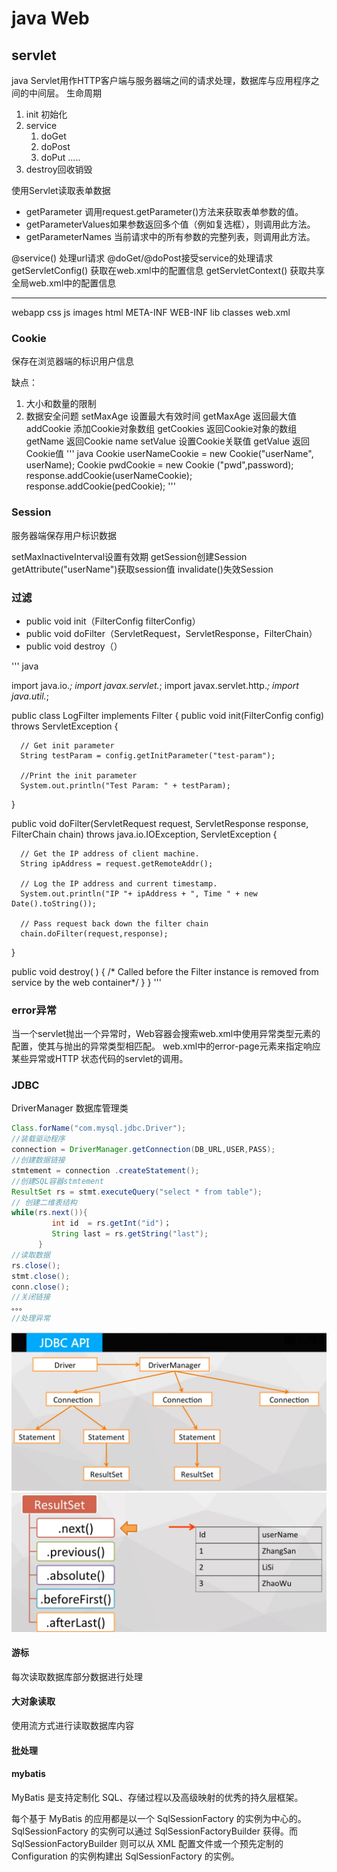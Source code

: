 # java Web

## servlet
java Servlet用作HTTP客户端与服务器端之间的请求处理，数据库与应用程序之间的中间层。
生命周期
1. init 初始化
2. service
	1. doGet
	2. doPost
	3. doPut
	.....
3. destroy回收销毁

使用Servlet读取表单数据
- getParameter 调用request.getParameter()方法来获取表单参数的值。
- getParameterValues如果参数返回多个值（例如复选框），则调用此方法。
- getParameterNames  当前请求中的所有参数的完整列表，则调用此方法。

@service() 处理url请求
@doGet/@doPost接受service的处理请求
getServletConfig() 获取在web.xml中的配置信息
getServletContext() 获取共享全局web.xml中的配置信息




-----
webapp
	css
	js
	images
	html
	META-INF
	WEB-INF
		lib
		classes
		web.xml


### Cookie
保存在浏览器端的标识用户信息

缺点：
1. 大小和数量的限制
2. 数据安全问题
setMaxAge 设置最大有效时间
getMaxAge 返回最大值
addCookie 添加Cookie对象数组
getCookies 返回Cookie对象的数组
getName 返回Cookie name
setValue 设置Cookie关联值
getValue 返回Cookie值
''' java
Cookie userNameCookie = new Cookie("userName", userName);
Cookie pwdCookie = new Cookie ("pwd",password);
response.addCookie(userNameCookie);
response.addCookie(pedCookie);
'''

### Session
服务器端保存用户标识数据

setMaxInactiveInterval设置有效期
getSession创建Session
getAttribute("userName")获取session值
invalidate()失效Session

### 过滤
- public void init（FilterConfig filterConfig）
- public void doFilter（ServletRequest，ServletResponse，FilterChain）
- public void destroy（）

''' java

import java.io.*;
import javax.servlet.*;
import javax.servlet.http.*;
import java.util.*;


public class LogFilter implements Filter  {
   public void  init(FilterConfig config) throws ServletException {
      
      // Get init parameter 
      String testParam = config.getInitParameter("test-param"); 

      //Print the init parameter 
      System.out.println("Test Param: " + testParam); 
   }
   
   public void  doFilter(ServletRequest request, ServletResponse response,
      FilterChain chain) throws java.io.IOException, ServletException {

      // Get the IP address of client machine.
      String ipAddress = request.getRemoteAddr();

      // Log the IP address and current timestamp.
      System.out.println("IP "+ ipAddress + ", Time " + new Date().toString());

      // Pass request back down the filter chain
      chain.doFilter(request,response);
   }

   public void destroy( ) {
      /* Called before the Filter instance is removed from service by the web container*/
   }
}
'''
### error异常
当一个servlet抛出一个异常时，Web容器会搜索web.xml中使用异常类型元素的配置，使其与抛出的异常类型相匹配。
web.xml中的error-page元素来指​​定响应某些异常或HTTP 状态代码的servlet的调用。


### JDBC

DriverManager 数据库管理类
```java
Class.forName("com.mysql.jdbc.Driver");
//装载驱动程序
connection = DriverManager.getConnection(DB_URL,USER,PASS);
//创建数据链接
stmtement = connection .createStatement();
//创建SQL容器stmtement
ResultSet rs = stmt.executeQuery("select * from table");
// 创建二维表结构
while(rs.next()){
         int id  = rs.getInt("id")；
         String last = rs.getString("last");
      }
//读取数据
rs.close();
stmt.close();
conn.close();
//关闭链接
。。。
//处理异常
```
![JDBC](https://github.com/rabeter/Blog/blob/master/img/JDBC.png)
![ResultSet](https://github.com/rabeter/Blog/blob/master/img/REsultSet.png)


#### 游标
每次读取数据库部分数据进行处理

#### 大对象读取
使用流方式进行读取数据库内容

#### 批处理

#### mybatis
MyBatis 是支持定制化 SQL、存储过程以及高级映射的优秀的持久层框架。

每个基于 MyBatis 的应用都是以一个 SqlSessionFactory 的实例为中心的。SqlSessionFactory 的实例可以通过 SqlSessionFactoryBuilder 获得。而 SqlSessionFactoryBuilder 则可以从 XML 配置文件或一个预先定制的 Configuration 的实例构建出 SqlSessionFactory 的实例。